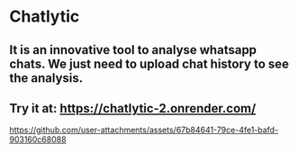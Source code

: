 # Chatlytic 
## It is an innovative tool to analyse whatsapp chats. We just need to upload chat history to see the analysis.
## Try it at: https://chatlytic-2.onrender.com/


https://github.com/user-attachments/assets/67b84641-79ce-4fe1-bafd-903160c68088

